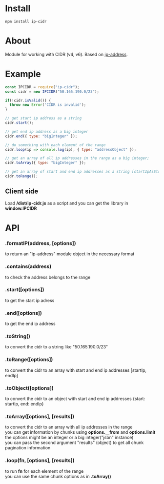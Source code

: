 # Install  
`npm install ip-cidr`

# About  
Module for working with CIDR (v4, v6). Based on [ip-address](https://github.com/beaugunderson/ip-address).

# Example  

```js
const IPCIDR = require("ip-cidr");
const cidr = new IPCIDR("50.165.190.0/23"); 

if(!cidr.isValid()) {
  throw new Error('CIDR is invalid');
}

// get start ip address as a string
cidr.start(); 

// get end ip address as a big integer
cidr.end({ type: "bigInteger" }); 

// do something with each element of the range  
cidr.loop(ip => console.log(ip), { type: "addressObject" });

// get an array of all ip addresses in the range as a big integer;
cidr.toArray({ type: "bigInteger" }); 

// get an array of start and end ip addresses as a string [startIpAsString, endIpAsString]
cidr.toRange(); 
```

## Client side
Load __/dist/ip-cidr.js__ as a script and you can get the library in __window.IPCIDR__

# API  
### .formatIP(address, [options])  
to return an "ip-address" module object in the necessary format 

### .contains(address)  
to check the address belongs to the range

### .start([options])  
to get the start ip adress

### .end([options])  
to get the end ip address

### .toString()   
to convert the cidr to a string like "50.165.190.0/23"

### .toRange([options])  
to convert the cidr to an array with start and end ip addresses [startIp, endIp]

### .toObject([options])   
to convert the cidr to an object with start and end ip addresses {start: startIp, end: endIp}

### .toArray([options], [results])  
to convert the cidr to an array with all ip addresses in the range  
you can get information by chunks using **options.__from** and **options.limit**  
the options might be an integer or a big integer("jsbn" instance)  
you can pass the second argument "results" (object) to get all chunk pagination information

### .loop(fn, [options], [results])  
to run __fn__ for each element of the range  
you can use the same chunk options as in __.toArray()__



